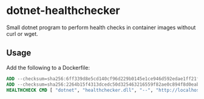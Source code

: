 # dotnet-healthchecker

Small dotnet program to perform health checks in container images without curl or wget.

## Usage

Add the following to a Dockerfile:

```Dockerfile
ADD --checksum=sha256:6ff339d8e5cd140cf96d229b0145e1ce946d592edae1ff21fc59df1fe56d9bf5 https://github.com/mikaelelkiaer/dotnet-healthchecker/releases/download/1.0.1/healthchecker.dll .
ADD --checksum=sha256:2264b15f4313dcedc50d325463216559f82ae0c894f8d0eab98f484223aaee46 https://github.com/mikaelelkiaer/dotnet-healthchecker/releases/download/1.0.1/healthchecker.deps.json .
HEALTHCHECK CMD [ "dotnet", "healthchecker.dll", "--", "http://localhost:8080/healthz" ]
```
